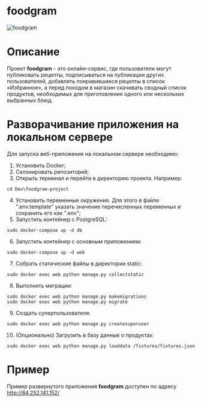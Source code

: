 # foodgram
![foodgram](https://github.com/OneMoreZanuda/foodgram-project/actions/workflows/main.yml/badge.svg)

# Описание
Проект **foodgram** - это онлайн-сервис, где пользователи могут публиковать рецепты, подписываться на публикации других пользователей, добавлять понравившиеся рецепты в список «Избранное», а перед походом в магазин скачивать сводный список продуктов, необходимых для приготовления одного или нескольких выбранных блюд.

# Разворачивание приложения на локальном сервере 
 
Для запуска веб-приложения на локальном сервере необходимо: 
1) Установить Docker;
2) Склонировать репозиторий; 
3) Открыть терминал и перейти в директорию проекта. Например: 
``` 
cd Dev\foodgram-project
```
4) Установить переменные окружения. Для этого в файле ".env.template" указать значение перечисленных переменных и сохранить его как ".env";
5) Запустить контейнер с PostgreSQL:
```
sudo docker-compose up -d db
```
6) Запустить контейнер с основным приложением:
```
sudo docker-compose up -d web
```
7) Собрать статические файлы в директории static:
```
sudo docker exec web python manage.py collectstatic
```
8) Выполнить миграции:
```
sudo docker exec web python manage.py makemigrations
sudo docker exec web python manage.py migrate
```
9) Создать суперпользователя:
```
sudo docker exec web python manage.py createsuperuser
```
10) (Опционально) Загрузить в базу данные о продуктах:
```
sudo docker exec web python manage.py loaddata /fixtures/fixtures.json
```

# Пример
Пример развернутого приложения **foodgram** доступен по адресу http://84.252.141.152/